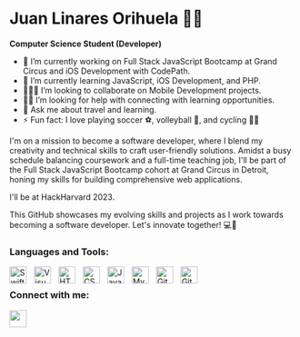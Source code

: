 # Juan Linares Orihuela 👋🏾

**Computer Science Student (Developer)**


- 🔭 I’m currently working on Full Stack JavaScript Bootcamp at Grand Circus and iOS Development with CodePath.
- 🌱 I’m currently learning JavaScript, iOS Development, and PHP.
- 👨🏾‍💻 I’m looking to collaborate on Mobile Development projects.
- 🤝🏾 I’m looking for help with connecting with learning opportunities.
- 💬 Ask me about travel and learning.
- ⚡ Fun fact: I love playing soccer ⚽️, volleyball 🏐, and cycling 🚴🏾

I'm on a mission to become a software developer, where I blend my creativity and technical skills to craft user-friendly solutions. Amidst a busy schedule balancing coursework and a full-time teaching job, I'll be part of the Full Stack JavaScript Bootcamp cohort at Grand Circus in Detroit, honing my skills for building comprehensive web applications.

I'll be at HackHarvard 2023. 

This GitHub showcases my evolving skills and projects as I work towards becoming a software developer. Let's innovate together! 💻🌟

### Languages and Tools:

<img align="left" alt="Swift" width="30px" src="https://cdn.jsdelivr.net/gh/devicons/devicon/icons/swift/swift-original.svg" style="padding-right:10px;" />
<img align="left" alt="Visual Studio Code" width="30px" src="https://cdn.jsdelivr.net/gh/devicons/devicon/icons/vscode/vscode-original.svg" style="padding-right:10px;" />
<img align="left" alt="HTML5" width="30px" src="https://cdn.jsdelivr.net/gh/devicons/devicon/icons/html5/html5-original.svg" style="padding-right:10px;" />
<img align="left" alt="CSS3" width="30px" src="https://cdn.jsdelivr.net/gh/devicons/devicon/icons/css3/css3-original.svg" style="padding-right:10px;" />
<img align="left" alt="JavaScript" width="30px" src="https://cdn.jsdelivr.net/gh/devicons/devicon/icons/javascript/javascript-original.svg" style="padding-right:10px;" />
<img align="left" alt="MySQL" width="30px" src="https://cdn.jsdelivr.net/gh/devicons/devicon/icons/mysql/mysql-original.svg" style="padding-right:10px;" />
<img align="left" alt="Git" width="30px" src="https://cdn.jsdelivr.net/gh/devicons/devicon/icons/git/git-original.svg" style="padding-right:10px;" />
<img align="left" alt="GitHub" width="30px" src="https://user-images.githubusercontent.com/3369400/139447912-e0f43f33-6d9f-45f8-be46-2df5bbc91289.png" style="padding-right:10px;" />

<br /> 

### Connect with me:

<a href="https://www.linkedin.com/in/juanlinaresorihuela/">
  <img src="https://cdn.jsdelivr.net/gh/devicons/devicon/icons/linkedin/linkedin-original.svg" style="padding-right: 10px; width: 30px;" />
</a>





